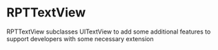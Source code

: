 # RPTTextView
RPTTextView subclasses UITextView to add some additional features to support developers with some necessary extension
